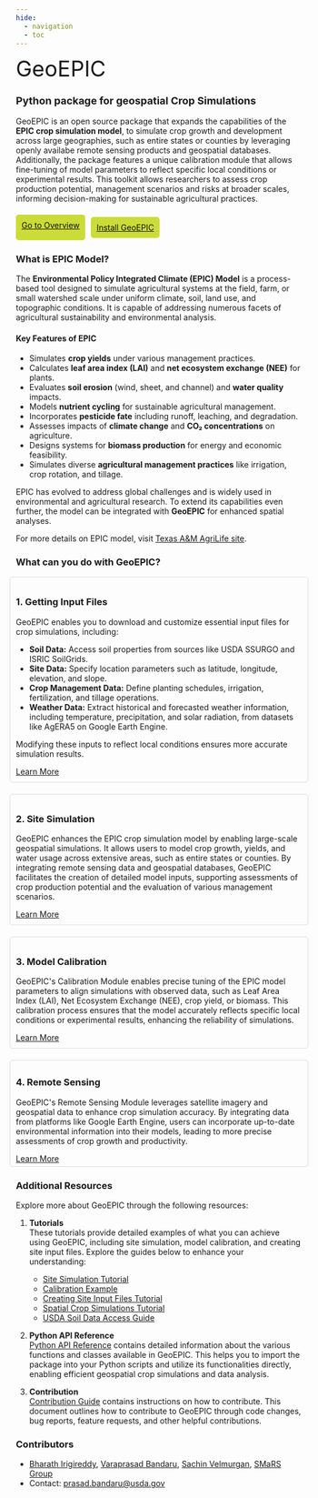 ```yaml
---
hide:
  - navigation
  - toc
---
```


<h1 style="font-size:38px; font-weight:normal; margin:0;">GeoEPIC</h1>

### <strong style="font-size:18px;">Python package for geospatial Crop Simulations</strong>
<!-- <img src="./assets/Yield_MD.png" alt="Maryland_Yield" width="60%"/>  -->
<p>GeoEPIC is an open source package that expands the capabilities of the <strong>EPIC crop simulation model</strong>, to simulate crop growth and development across large geographies, such as entire states or counties by leveraging openly availabe remote sensing products and geospatial databases. Additionally, the package features a unique calibration module that allows fine-tuning of model parameters to reflect specific local conditions or experimental results. This toolkit allows researchers to assess crop production potential, management scenarios and risks at broader scales, informing decision-making for sustainable agricultural practices.</p>

<div style="display: flex; justify-content: flex-start; gap:10px; margin: 20px 0;">
  <a href="/geo_epic_win/getting_started/overview" class="md-button md-button--primary" style="background-color:rgb(203, 220, 56); color: #111; border-radius: 5px; padding: 10px;">Go to Overview</a>

  <a href="/geo_epic_win/getting_started/installation" class="md-button md-button--primary" style="background-color:rgb(203, 220, 56); color: #111; border-radius: 5px; padding: 10px;">Install GeoEPIC</a>
</div>

### **What is EPIC Model?**

The **Environmental Policy Integrated Climate (EPIC) Model** is a process-based tool designed to simulate agricultural systems at the field, farm, or small watershed scale under uniform climate, soil, land use, and topographic conditions. It is capable of addressing numerous facets of agricultural sustainability and environmental analysis.

#### **Key Features of EPIC**
- Simulates **crop yields** under various management practices.
- Calculates **leaf area index (LAI)** and **net ecosystem exchange (NEE)** for plants.
- Evaluates **soil erosion** (wind, sheet, and channel) and **water quality** impacts.
- Models **nutrient cycling** for sustainable agricultural management.
- Incorporates **pesticide fate** including runoff, leaching, and degradation.
- Assesses impacts of **climate change** and **CO₂ concentrations** on agriculture.
- Designs systems for **biomass production** for energy and economic feasibility.
- Simulates diverse **agricultural management practices** like irrigation, crop rotation, and tillage.

EPIC has evolved to address global challenges and is widely used in environmental and agricultural research. To extend its capabilities even further, the model can be integrated with **GeoEPIC** for enhanced spatial analyses.

For more details on EPIC model, visit [Texas A&M AgriLife site](https://epicapex.tamu.edu/about/epic/).

### <strong>What can you do with GeoEPIC?</strong>


<div style="display: flex; flex-direction: column; gap: 20px; align-items: center; width: 100%;">

  <div style="width: 100%; border: 1px solid #ddd; border-radius: 5px; padding: 10px;">
    <h3><strong>1. Getting Input Files</strong></h3>
    <p>GeoEPIC enables you to download and customize essential input files for crop simulations, including:</p>
    <ul>
      <li><strong>Soil Data:</strong> Access soil properties from sources like USDA SSURGO and ISRIC SoilGrids.</li>
      <li><strong>Site Data:</strong> Specify location parameters such as latitude, longitude, elevation, and slope.</li>
      <li><strong>Crop Management Data:</strong> Define planting schedules, irrigation, fertilization, and tillage operations.</li>
      <li><strong>Weather Data:</strong> Extract historical and forecasted weather information, including temperature, precipitation, and solar radiation, from datasets like AgERA5 on Google Earth Engine.</li>
    </ul>
    <p>Modifying these inputs to reflect local conditions ensures more accurate simulation results.</p>
    <a href="/geo_epic_win/getting_started/weather" class="button-primary">Learn More</a>
  </div>

  <div style="width: 100%; border: 1px solid #ddd; border-radius: 5px; padding: 10px;">
    <h3><strong>2. Site Simulation</strong></h3>
    <p>GeoEPIC enhances the EPIC crop simulation model by enabling large-scale geospatial simulations. It allows users to model crop growth, yields, and water usage across extensive areas, such as entire states or counties. By integrating remote sensing data and geospatial databases, GeoEPIC facilitates the creation of detailed model inputs, supporting assessments of crop production potential and the evaluation of various management scenarios.</p>
    <a href="/geo_epic_win/getting_started/calibration" class="button-primary">Learn More</a>
  </div>

  <div style="width: 100%; border: 1px solid #ddd; border-radius: 5px; padding: 10px;">
    <h3><strong>3. Model Calibration</strong></h3>
    <p>GeoEPIC's Calibration Module enables precise tuning of the EPIC model parameters to align simulations with observed data, such as Leaf Area Index (LAI), Net Ecosystem Exchange (NEE), crop yield, or biomass. This calibration process ensures that the model accurately reflects specific local conditions or experimental results, enhancing the reliability of simulations.</p>
    <a href="/geo_epic_win/getting_started/simulation" class="button-primary">Learn More</a>
  </div>

  <div style="width: 100%; border: 1px solid #ddd; border-radius: 5px; padding: 5px 10px;">
    <h3><strong>4. Remote Sensing</strong></h3>
    <p>GeoEPIC's Remote Sensing Module leverages satellite imagery and geospatial data to enhance crop simulation accuracy. By integrating data from platforms like Google Earth Engine, users can incorporate up-to-date environmental information into their models, leading to more precise assessments of crop growth and productivity.</p>
    <a href="/geo_epic_win/getting_started/gee" class="button-primary">Learn More</a>
  </div>

</div>

### **Additional Resources**

Explore more about GeoEPIC through the following resources:

1. **Tutorials**  
  These tutorials provide detailed examples of what you can achieve using GeoEPIC, including site simulation, model calibration, and creating site input files. Explore the guides below to enhance your understanding:

    - [Site Simulation Tutorial](site_simulation_tutorial_link)
    - [Calibration Example](calibration_example_link)
    - [Creating Site Input Files Tutorial](creating_site_input_files_link)
    - [Spatial Crop Simulations Tutorial](spatial_crop_simulations_link)
    - [USDA Soil Data Access Guide](usda_soil_data_access_link)

2. **Python API Reference**  
  [Python API Reference](python_api_reference_link) contains detailed information about the various functions and classes available in GeoEPIC. This helps you to import the package into your Python scripts and utilize its functionalities directly, enabling efficient geospatial crop simulations and data analysis.  

3. **Contribution**  
  [Contribution Guide](contribution_guide_link) contains instructions on how to contribute. This document outlines how to contribute to GeoEPIC through code changes, bug reports, feature requests, and other helpful contributions.


### <strong>Contributors</strong> 

- [Bharath Irigireddy](https://github.com/Bharath2), [Varaprasad Bandaru](https://www.ars.usda.gov/pacific-west-area/maricopa-arizona/us-arid-land-agricultural-research-center/plant-physiology-and-genetics-research/people/prasad-bandaru/), [Sachin Velmurgan](https://github.com/SachinVel), [SMaRS Group](https://www.smarsgroup.org/)
- Contact: prasad.bandaru@usda.gov

<style>
.md-content__inner h1{
    width:0px;
    height:0px;
    overflow: hidden;
}
.md-content{
  padding: 0px 50px;
}
</style>
